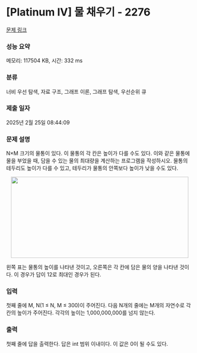# [Platinum IV] 물 채우기 - 2276 

[문제 링크](https://www.acmicpc.net/problem/2276) 

### 성능 요약

메모리: 117504 KB, 시간: 332 ms

### 분류

너비 우선 탐색, 자료 구조, 그래프 이론, 그래프 탐색, 우선순위 큐

### 제출 일자

2025년 2월 25일 08:44:09

### 문제 설명

<p>N×M 크기의 물통이 있다. 이 물통의 각 칸은 높이가 다를 수도 있다. 이와 같은 물통에 물을 부었을 때, 담을 수 있는 물의 최대량을 계산하는 프로그램을 작성하시오. 물통의 테두리도 높이가 다를 수 있고, 테두리가 물통의 안쪽보다 높이가 낮을 수도 있다.</p>

<p style="text-align: center;"><img alt="" height="219" src="https://www.acmicpc.net/JudgeOnline/upload/201008/wt.PNG" width="478"></p>

<p>왼쪽 표는 물통의 높이를 나타낸 것이고, 오른쪽은 각 칸에 담은 물의 양을 나타낸 것이다. 이 경우가 답이 12로 최대인 경우가 된다.</p>

### 입력 

 <p>첫째 줄에 M, N(1 ≤ N, M ≤ 300)이 주어진다. 다음 N개의 줄에는 M개의 자연수로 각 칸의 높이가 주어진다. 각각의 높이는 1,000,000,000를 넘지 않는다.</p>

### 출력 

 <p>첫째 줄에 답을 출력한다. 답은 int 범위 이내이다. 이 값은 0이 될 수도 있다.</p>


